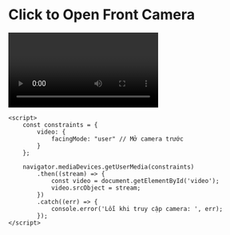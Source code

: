 <!DOCTYPE html>
<html lang="en">
<head>
    <meta charset="UTF-8">
    <meta name="viewport" content="width=device-width, initial-scale=1.0">
    <title>Open Front Camera</title>
</head>
<body>
    <h1>Click to Open Front Camera</h1>
    <video id="video" autoplay></video>

    <script>
        const constraints = {
            video: {
                facingMode: "user" // Mở camera trước
            }
        };

        navigator.mediaDevices.getUserMedia(constraints)
            .then((stream) => {
                const video = document.getElementById('video');
                video.srcObject = stream;
            })
            .catch((err) => {
                console.error('Lỗi khi truy cập camera: ', err);
            });
    </script>
</body>
</html>
